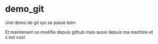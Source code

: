 # demo_git
Une demo de git qui se passe bien

Et maintenant on modifie depuis github
mais aussi depuis ma machine et c'est cool
